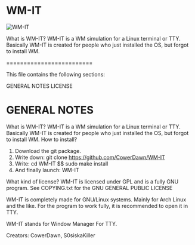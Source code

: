 # WM-IT
![WM-IT](https://github.com/user-attachments/assets/7b154266-9434-4682-9559-038855b96aeb)

What is WM-IT? WM-IT is a WM simulation for a Linux terminal or TTY. Basically WM-IT is created for people who just installed the OS, but forgot to install WM.

=========================

This file contains the following sections:

GENERAL NOTES
LICENSE

GENERAL NOTES
=============
What is WM-IT?
WM-IT is a WM simulation for a Linux terminal or TTY. Basically WM-IT is created for people who just installed the OS, but forgot to install WM.
How to install?
1. Download the git package.
2. Write down: git clone https://github.com/CowerDawn/WM-IT
3. Write: cd WM-IT $$ sudo make install
4. And finally launch: WM-IT

What kind of license? WM-IT is licensed under GPL and is a fully GNU program.
See COPYING.txt for the GNU GENERAL PUBLIC LICENSE

WM-IT is completely made for GNU/Linux systems. Mainly for Arch Linux and the like. For the program to work fully, it is recommended to open it in TTY.

WM-IT stands for Window Manager For TTY.

Creators: CowerDawn, S0siskaKiller
